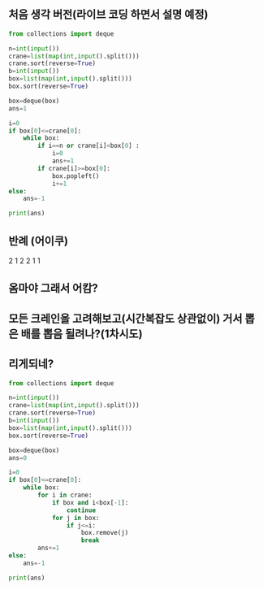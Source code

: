## 처음 생각 버전(라이브 코딩 하면서 설명 예정)

```python
from collections import deque

n=int(input())
crane=list(map(int,input().split()))
crane.sort(reverse=True)
b=int(input())
box=list(map(int,input().split()))
box.sort(reverse=True)

box=deque(box)
ans=1

i=0
if box[0]<=crane[0]:
    while box:
        if i==n or crane[i]<box[0] :
            i=0
            ans+=1
        if crane[i]>=box[0]:
            box.popleft()
            i+=1
else:
    ans=-1

print(ans)
```

## 반례 (어이쿠)

2 1
2 2 1 1

## 옴마야 그래서 어캄?
## 모든 크레인을 고려해보고(시간복잡도 상관없이) 거서 뽑은 배를 뽑음 될려나?(1차시도)


## 리게되네?

```python
from collections import deque

n=int(input())
crane=list(map(int,input().split()))
crane.sort(reverse=True)
b=int(input())
box=list(map(int,input().split()))
box.sort(reverse=True)

box=deque(box)
ans=0

i=0
if box[0]<=crane[0]:
    while box:
        for i in crane:
            if box and i<box[-1]:
                continue
            for j in box:
                if j<=i:
                    box.remove(j)
                    break
        ans+=1
else:
    ans=-1

print(ans)
```